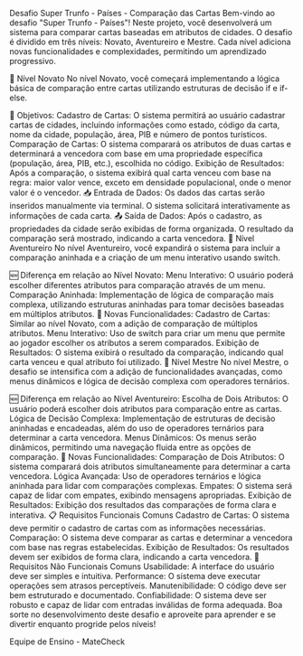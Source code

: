 Desafio Super Trunfo - Países - Comparação das Cartas
Bem-vindo ao desafio "Super Trunfo - Países"! Neste projeto, você desenvolverá um sistema para comparar cartas baseadas em atributos de cidades. O desafio é dividido em três níveis: Novato, Aventureiro e Mestre. Cada nível adiciona novas funcionalidades e complexidades, permitindo um aprendizado progressivo.

🏅 Nível Novato
No nível Novato, você começará implementando a lógica básica de comparação entre cartas utilizando estruturas de decisão if e if-else.

🚩 Objetivos:
Cadastro de Cartas: O sistema permitirá ao usuário cadastrar cartas de cidades, incluindo informações como estado, código da carta, nome da cidade, população, área, PIB e número de pontos turísticos.
Comparação de Cartas: O sistema comparará os atributos de duas cartas e determinará a vencedora com base em uma propriedade específica (população, área, PIB, etc.), escolhida no código.
Exibição de Resultados: Após a comparação, o sistema exibirá qual carta venceu com base na regra: maior valor vence, exceto em densidade populacional, onde o menor valor é o vencedor.
📥 Entrada de Dados:
Os dados das cartas serão inseridos manualmente via terminal.
O sistema solicitará interativamente as informações de cada carta.
📤 Saída de Dados:
Após o cadastro, as propriedades da cidade serão exibidas de forma organizada.
O resultado da comparação será mostrado, indicando a carta vencedora.
🏅 Nível Aventureiro
No nível Aventureiro, você expandirá o sistema para incluir a comparação aninhada e a criação de um menu interativo usando switch.

🆕 Diferença em relação ao Nível Novato:
Menu Interativo: O usuário poderá escolher diferentes atributos para comparação através de um menu.
Comparação Aninhada: Implementação de lógica de comparação mais complexa, utilizando estruturas aninhadas para tomar decisões baseadas em múltiplos atributos.
🚩 Novas Funcionalidades:
Cadastro de Cartas: Similar ao nível Novato, com a adição de comparação de múltiplos atributos.
Menu Interativo: Uso de switch para criar um menu que permite ao jogador escolher os atributos a serem comparados.
Exibição de Resultados: O sistema exibirá o resultado da comparação, indicando qual carta venceu e qual atributo foi utilizado.
🏅 Nível Mestre
No nível Mestre, o desafio se intensifica com a adição de funcionalidades avançadas, como menus dinâmicos e lógica de decisão complexa com operadores ternários.

🆕 Diferença em relação ao Nível Aventureiro:
Escolha de Dois Atributos: O usuário poderá escolher dois atributos para comparação entre as cartas.
Lógica de Decisão Complexa: Implementação de estruturas de decisão aninhadas e encadeadas, além do uso de operadores ternários para determinar a carta vencedora.
Menus Dinâmicos: Os menus serão dinâmicos, permitindo uma navegação fluida entre as opções de comparação.
🚩 Novas Funcionalidades:
Comparação de Dois Atributos: O sistema comparará dois atributos simultaneamente para determinar a carta vencedora.
Lógica Avançada: Uso de operadores ternários e lógica aninhada para lidar com comparações complexas.
Empates: O sistema será capaz de lidar com empates, exibindo mensagens apropriadas.
Exibição de Resultados: Exibição dos resultados das comparações de forma clara e interativa.
📋 Requisitos Funcionais Comuns
Cadastro de Cartas: O sistema deve permitir o cadastro de cartas com as informações necessárias.
Comparação: O sistema deve comparar as cartas e determinar a vencedora com base nas regras estabelecidas.
Exibição de Resultados: Os resultados devem ser exibidos de forma clara, indicando a carta vencedora.
📌 Requisitos Não Funcionais Comuns
Usabilidade: A interface do usuário deve ser simples e intuitiva.
Performance: O sistema deve executar operações sem atrasos perceptíveis.
Manutenibilidade: O código deve ser bem estruturado e documentado.
Confiabilidade: O sistema deve ser robusto e capaz de lidar com entradas inválidas de forma adequada.
Boa sorte no desenvolvimento deste desafio e aproveite para aprender e se divertir enquanto progride pelos níveis!

Equipe de Ensino - MateCheck
